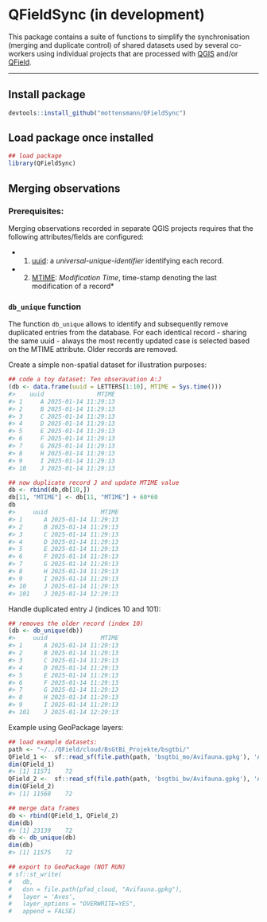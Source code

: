 
# QFieldSync (in development)

This package contains a suite of functions to simplify the
synchronisation (merging and duplicate control) of shared datasets used
by several co-workers using individual projects that are processed with
[QGIS](https://www.qgis.org/) and/or
[QField](https://github.com/opengisch/QField/).

------------------------------------------------------------------------

## Install package

``` r
devtools::install_github("mottensmann/QFieldSync")
```

## Load package once installed

``` r
## load package
library(QFieldSync)
```

## Merging observations

### Prerequisites:

Merging observations recorded in separate QGIS projects requires that
the following attributes/fields are configured:

- 1)  [uuid](https://en.wikipedia.org/wiki/Universally_unique_identifier):
      a *universal-unique-identifier* identifying each record.
- 2)  [MTIME](https://www.fosslinux.com/121740/linux-file-timestamps-how-to-use-atime-mtime-and-ctime.htm):
      *Modification Time*, time-stamp denoting the last modification of
      a record\*

### `db_unique` function

The function `db_unique` allows to identify and subsequently remove
duplicated entries from the database. For each identical record -
sharing the same uuid - always the most recently updated case is
selected based on the MTIME attribute. Older records are removed.

Create a simple non-spatial dataset for illustration purposes:

``` r
## code a toy dataset: Ten obseravation A:J
(db <- data.frame(uuid = LETTERS[1:10], MTIME = Sys.time()))
#>    uuid               MTIME
#> 1     A 2025-01-14 11:29:13
#> 2     B 2025-01-14 11:29:13
#> 3     C 2025-01-14 11:29:13
#> 4     D 2025-01-14 11:29:13
#> 5     E 2025-01-14 11:29:13
#> 6     F 2025-01-14 11:29:13
#> 7     G 2025-01-14 11:29:13
#> 8     H 2025-01-14 11:29:13
#> 9     I 2025-01-14 11:29:13
#> 10    J 2025-01-14 11:29:13

## now duplicate record J and update MTIME value
db <- rbind(db,db[10,])
db[11, "MTIME"] <- db[11, "MTIME"] + 60*60
db
#>     uuid               MTIME
#> 1      A 2025-01-14 11:29:13
#> 2      B 2025-01-14 11:29:13
#> 3      C 2025-01-14 11:29:13
#> 4      D 2025-01-14 11:29:13
#> 5      E 2025-01-14 11:29:13
#> 6      F 2025-01-14 11:29:13
#> 7      G 2025-01-14 11:29:13
#> 8      H 2025-01-14 11:29:13
#> 9      I 2025-01-14 11:29:13
#> 10     J 2025-01-14 11:29:13
#> 101    J 2025-01-14 12:29:13
```

Handle duplicated entry J (indices 10 and 101):

``` r
## removes the older record (index 10)
(db <- db_unique(db))
#>     uuid               MTIME
#> 1      A 2025-01-14 11:29:13
#> 2      B 2025-01-14 11:29:13
#> 3      C 2025-01-14 11:29:13
#> 4      D 2025-01-14 11:29:13
#> 5      E 2025-01-14 11:29:13
#> 6      F 2025-01-14 11:29:13
#> 7      G 2025-01-14 11:29:13
#> 8      H 2025-01-14 11:29:13
#> 9      I 2025-01-14 11:29:13
#> 101    J 2025-01-14 12:29:13
```

Example using GeoPackage layers:

``` r
## load example datasets: 
path <- "~/../QField/cloud/BsGtBi_Projekte/bsgtbi/"
QField_1 <-  sf::read_sf(file.path(path, 'bsgtbi_mo/Avifauna.gpkg'), 'Aves') 
dim(QField_1)
#> [1] 11571    72
QField_2 <-  sf::read_sf(file.path(path, 'bsgtbi_bw/Avifauna.gpkg'), 'Aves') 
dim(QField_2)
#> [1] 11568    72

## merge data frames
db <- rbind(QField_1, QField_2)
dim(db)
#> [1] 23139    72
db <- db_unique(db)
dim(db)
#> [1] 11575    72

## export to GeoPackage (NOT RUN)
# sf::st_write(
#   db, 
#   dsn = file.path(pfad_cloud, "Avifauna.gpkg"),
#   layer = 'Aves',
#   layer_options = "OVERWRITE=YES",
#   append = FALSE)
```
